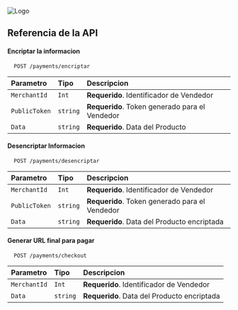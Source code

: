 
![Logo](https://uepapay.com/images/uepa_Pay.svg)


## Referencia de la API

#### Encriptar la informacion

```http
  POST /payments/encriptar
```

| Parametro | Tipo     | Descripcion                |
| :-------- | :------- | :------------------------- |
| `MerchantId` | `Int` | **Requerido**. Identificador de Vendedor |
| `PublicToken` | `string` | **Requerido**. Token generado para el Vendedor |
| `Data` | `string` | **Requerido**. Data del Producto |


#### Desencriptar Informacion

```http
  POST /payments/desencriptar
```

| Parametro | Tipo     | Descripcion                |
| :-------- | :------- | :------------------------- |
| `MerchantId` | `Int` | **Requerido**. Identificador de Vendedor |
| `PublicToken` | `string` | **Requerido**. Token generado para el Vendedor |
| `Data` | `string` | **Requerido**. Data del Producto encriptada |


#### Generar URL final para pagar

```http
  POST /payments/checkout
```

| Parametro | Tipo     | Descripcion                |
| :-------- | :------- | :------------------------- |
| `MerchantId` | `Int` | **Requerido**. Identificador de Vendedor |
| `Data` | `string` | **Requerido**. Data del Producto encriptada |
